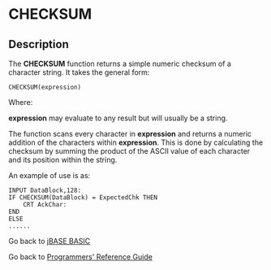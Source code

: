 # CHECKSUM

<PageHeader />

## Description

The **CHECKSUM** function returns a simple numeric checksum of a character string. It takes the general form:

```
CHECKSUM(expression)
```

Where:

**expression** may evaluate to any result but will usually be a string.

The function scans every character in **expression** and returns a numeric addition of the characters within **expression**. This is done by calculating the checksum by summing the product of the ASCII value of each character and its position within the string.

An example of use is as:

```
INPUT DataBlock,128:
IF CHECKSUM(DataBlock) = ExpectedChk THEN
    CRT AckChar:
END
ELSE
......

```

Go back to [jBASE BASIC](./../README.md)

Go back to [Programmers' Reference Guide](./../../reference-guides/jbc/README.md)

<PageFooter />
